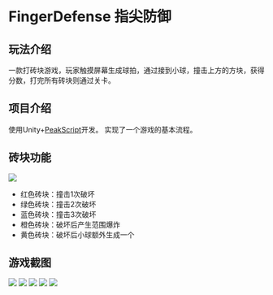 # FingerDefense 指尖防御

## 玩法介绍 
一款打砖块游戏，玩家触摸屏幕生成球拍，通过接到小球，撞击上方的方块，获得分数，打完所有砖块则通过关卡。

## 项目介绍 
使用Unity+[PeakScript](https://github.com/Jenocn/PeakScript)开发。
实现了一个游戏的基本流程。

## 砖块功能 
![](Arts/original/brick_atals_p200.png)

- 红色砖块：撞击1次破坏
- 绿色砖块：撞击2次破坏
- 蓝色砖块：撞击3次破坏
- 橙色砖块：破坏后产生范围爆炸
- 黄色砖块：破坏后小球额外生成一个

## 游戏截图 
![](readme/1.png)
![](readme/2.png)
![](readme/3.png)
![](readme/4.png)
![](readme/5.png)
